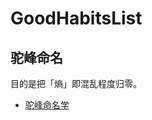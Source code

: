 # GoodHabitsList

## 驼峰命名


目的是把「熵」即混乱程度归零。

- [驼峰命名学](https://www.wikiwand.com/zh/%E9%A7%9D%E5%B3%B0%E5%BC%8F%E5%A4%A7%E5%B0%8F%E5%AF%AB)




